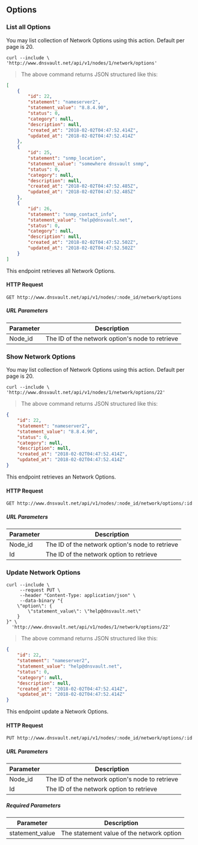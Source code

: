 ## Options

### List all Options

You may list collection of Network Options using this action. Default per page is 20.

```shell
curl --include \
'http://www.dnsvault.net/api/v1/nodes/1/network/options'
```

> The above command returns JSON structured like this:

```json
[
    {
        "id": 22,
        "statement": "nameserver2",
        "statement_value": "8.8.4.90",
        "status": 0,
        "category": null,
        "description": null,
        "created_at": "2018-02-02T04:47:52.414Z",
        "updated_at": "2018-02-02T04:47:52.414Z"
    },
    {
        "id": 25,
        "statement": "snmp_location",
        "statement_value": "somewhere dnsvault snmp",
        "status": 0,
        "category": null,
        "description": null,
        "created_at": "2018-02-02T04:47:52.485Z",
        "updated_at": "2018-02-02T04:47:52.485Z"
    },
    {
        "id": 26,
        "statement": "snmp_contact_info",
        "statement_value": "help@dnsvault.net",
        "status": 0,
        "category": null,
        "description": null,
        "created_at": "2018-02-02T04:47:52.502Z",
        "updated_at": "2018-02-02T04:47:52.502Z"
    }
]
```

This endpoint retrieves all Network Options.

#### HTTP Request

`GET http://www.dnsvault.net/api/v1/nodes/:node_id/network/options`

##### URL Parameters

Parameter | Description
--------- | -----------
Node_id | The ID of the network option's node to retrieve

### Show Network Options

You may list collection of Network Options using this action. Default per page is 20.

```shell
curl --include \
'http://www.dnsvault.net/api/v1/nodes/1/network/options/22'
```

> The above command returns JSON structured like this:

```json
{
    "id": 22,
    "statement": "nameserver2",
    "statement_value": "8.8.4.90",
    "status": 0,
    "category": null,
    "description": null,
    "created_at": "2018-02-02T04:47:52.414Z",
    "updated_at": "2018-02-02T04:47:52.414Z"
}
```

This endpoint retrieves an Network Options.

#### HTTP Request

`GET http://www.dnsvault.net/api/v1/nodes/:node_id/network/options/:id`

##### URL Parameters

Parameter | Description
--------- | -----------
Node_id | The ID of the network option's node to retrieve
Id | The ID of the network option to retrieve

### Update Network Options

```shell
curl --include \
     --request PUT \
     --header "Content-Type: application/json" \
     --data-binary "{
    \"option\": {
        \"statement_value\": \"help@dnsvault.net\"
    }
}" \
  'http://www.dnsvault.net/api/v1/nodes/1/network/options/22'
```


> The above command returns JSON structured like this:

```json
{
    "id": 22,
    "statement": "nameserver2",
    "statement_value": "help@dnsvault.net",
    "status": 0,
    "category": null,
    "description": null,
    "created_at": "2018-02-02T04:47:52.414Z",
    "updated_at": "2018-02-02T04:47:52.414Z"
}
```

This endpoint update a Network Options.

#### HTTP Request

`PUT http://www.dnsvault.net/api/v1/nodes/:node_id/network/options/:id`

##### URL Parameters

Parameter | Description
--------- | -----------
Node_id | The ID of the network option's node to retrieve
Id | The ID of the network option to retrieve

##### Required Parameters

Parameter | Description
--------- | -----------
statement_value | The statement value of the network option
